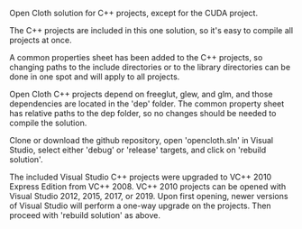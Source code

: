 Open Cloth solution for C++ projects, except for the CUDA project.

The C++ projects are included in this one solution, so it's easy to compile all projects at once.

A common properties sheet has been added to the C++ projects, so changing paths to the include directories or to the library directories can be done in one spot and will apply to all projects.

Open Cloth C++ projects depend on freeglut, glew, and glm, and those dependencies are located in the 'dep' folder.  The common property sheet has relative paths to the dep folder, so no changes should be needed to compile the solution.

Clone or download the github repository, open 'opencloth.sln' in Visual Studio, select either 'debug' or 'release' targets, and click on 'rebuild solution'.

The included Visual Studio C++ projects were upgraded to VC++ 2010 Express Edition from VC++ 2008.  VC++ 2010 projects can be opened with Visual Studio 2012, 2015, 2017, or 2019.  Upon first opening, newer versions of Visual Studio will perform a one-way upgrade on the projects.  Then proceed with 'rebuild solution' as above.

